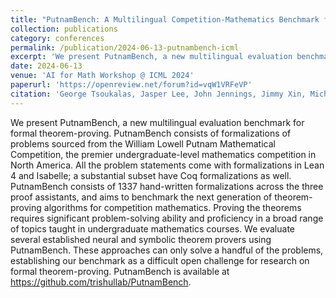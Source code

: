 ```yaml
---
title: "PutnamBench: A Multilingual Competition-Mathematics Benchmark for Formal Theorem-Proving"
collection: publications
category: conferences
permalink: /publication/2024-06-13-putnambench-icml
excerpt: 'We present PutnamBench, a new multilingual evaluation benchmark for formal theorem-proving.'
date: 2024-06-13
venue: 'AI for Math Workshop @ ICML 2024'
paperurl: 'https://openreview.net/forum?id=vqW1VRFeVP'
citation: 'George Tsoukalas, Jasper Lee, John Jennings, Jimmy Xin, Michelle Ding, Michael Jennings, Amitayush Thakur, and Swarat Chaudhuri. Putnambench: A multilingual competition-mathematics benchmark for formal theorem-proving. In AI for Math Workshop @ ICML 2024, 2024b. URL https://openreview.net/forum?id=vqW1VRFeVP.'
---
```


We present PutnamBench, a new multilingual evaluation benchmark for formal theorem-proving. PutnamBench consists of formalizations of problems sourced from the William Lowell Putnam Mathematical Competition, the premier undergraduate-level mathematics competition in North America. All the problem statements come with formalizations in Lean 4 and Isabelle; a substantial subset have Coq formalizations as well. PutnamBench consists of 1337 hand-written formalizations across the three proof assistants, and aims to benchmark the next generation of theorem-proving algorithms for competition mathematics. Proving the theorems requires significant problem-solving ability and proficiency in a broad range of topics taught in undergraduate mathematics courses. We evaluate several established neural and symbolic theorem provers using PutnamBench. These approaches can only solve a handful of the problems, establishing our benchmark as a difficult open challenge for research on formal theorem-proving. PutnamBench is available at https://github.com/trishullab/PutnamBench. <!-- TODO: link this -->
